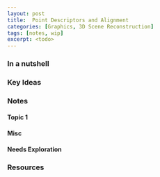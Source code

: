 ```yaml
---
layout: post
title:  Point Descriptors and Alignment
categories: [Graphics, 3D Scene Reconstruction]
tags: [notes, wip]
excerpt: <todo>
---
```


### In a nutshell

### Key Ideas

### Notes
#### Topic 1

#### Misc

#### Needs Exploration

### Resources
